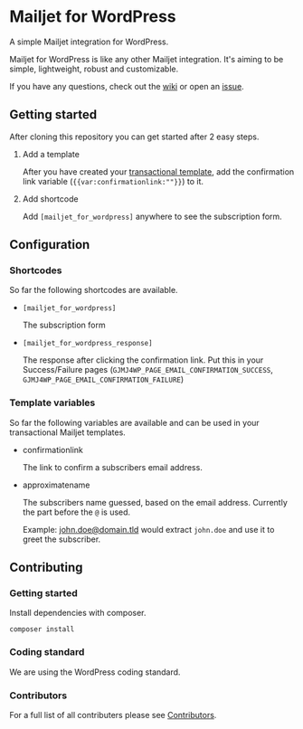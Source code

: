 # Mailjet for WordPress
A simple Mailjet integration for WordPress.

Mailjet for WordPress is like any other Mailjet integration. It's aiming to be simple, lightweight, robust and customizable.

If you have any questions, check out the [wiki](https://github.com/grandeljay/grandeljay-mailjet-for-wordpress/wiki) or open an [issue](https://github.com/grandeljay/grandeljay-mailjet-for-wordpress/issues).


## Getting started
After cloning this repository you can get started after 2 easy steps.

1. Add a template

    After you have created your [transactional template](https://app.mailjet.com/templates/transactional),
	add the confirmation link variable (`{{var:confirmationlink:""}}`) to it.

1. Add shortcode

    Add `[mailjet_for_wordpress]` anywhere to see the subscription form.

## Configuration

### Shortcodes
So far the following shortcodes are available.

* `[mailjet_for_wordpress]`

  The subscription form

* `[mailjet_for_wordpress_response]`

  The response after clicking the confirmation link. Put this in your Success/Failure pages (`GJMJ4WP_PAGE_EMAIL_CONFIRMATION_SUCCESS`, `GJMJ4WP_PAGE_EMAIL_CONFIRMATION_FAILURE`)

### Template variables
So far the following variables are available and can be used in your transactional Mailjet templates.

* confirmationlink

    The link to confirm a subscribers email address.

* approximatename

    The subscribers name guessed, based on the email address. Currently the part before the `@` is used.

	Example:
	john.doe@domain.tld would extract `john.doe` and use it to greet the subscriber.


## Contributing

### Getting started
Install dependencies with composer.
```
composer install
```

### Coding standard
We are using the WordPress coding standard.

### Contributors
For a full list of all contributers please see [Contributors](https://github.com/grandeljay/grandeljay-mailjet-for-wordpress/graphs/contributors).
